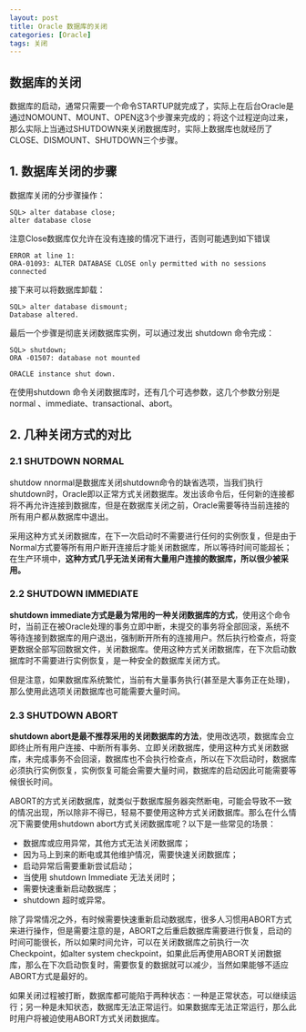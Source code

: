 ```yaml
---
layout: post
title: Oracle 数据库的关闭
categories: [Oracle]
tags: 关闭
---
```


## 数据库的关闭 

数据库的启动，通常只需要一个命令STARTUP就完成了，实际上在后台Oracle是通过NOMOUNT、MOUNT、OPEN这3个步骤来完成的；将这个过程逆向过来，那么实际上当通过SHUTDOWN来关闭数据库时，实际上数据库也就经历了CLOSE、DISMOUNT、SHUTDOWN三个步骤。

## 1. 数据库关闭的步骤

数据库关闭的分步骤操作： 

	SQL> alter database close;
	alter database close

注意Close数据库仅允许在没有连接的情况下进行，否则可能遇到如下错误

	ERROR at line 1:
	ORA-01093: ALTER DATABASE CLOSE only permitted with no sessions connected
	
接下来可以将数据库卸载：

	SQL> alter database dismount; 
	Database altered. 

最后一个步骤是彻底关闭数据库实例，可以通过发出 shutdown 命令完成： 

	SQL> shutdown; 
	ORA -01507: database not mounted 
	 
	ORACLE instance shut down. 
	
 
在使用shutdown 命令关闭数据库时，还有几个可选参数，这几个参数分别是 normal 、immediate、transactional、abort。 

## 2. 几种关闭方式的对比

### 2.1 SHUTDOWN NORMAL
shutdow nnormal是数据库关闭shutdown命令的缺省选项，当我们执行shutdown时，Oracle即以正常方式关闭数据库。发出该命令后，任何新的连接都将不再允许连接到数据库，但是在数据库关闭之前，Oracle需要等待当前连接的所有用户都从数据库中退出。

采用这种方式关闭数据库，在下一次启动时不需要进行任何的实例恢复，但是由于Normal方式要等所有用户断开连接后才能关闭数据库，所以等待时间可能超长；在生产环境中，**这种方式几乎无法关闭有大量用户连接的数据库，所以很少被采用。**

### 2.2 SHUTDOWN IMMEDIATE

**shutdown immediate方式是最为常用的一种关闭数据库的方式**，使用这个命令时，当前正在被Oracle处理的事务立即中断，未提交的事务将全部回滚，系统不等待连接到数据库的用户退出，强制断开所有的连接用户。然后执行检查点，将变更数据全部写回数据文件，关闭数据库。使用这种方式关闭数据库，在下次启动数据库时不需要进行实例恢复，是一种安全的数据库关闭方式。
 
但是注意，如果数据库系统繁忙，当前有大量事务执行(甚至是大事务正在处理)，那么使用此选项关闭数据库也可能需要大量时间。

### 2.3 SHUTDOWN ABORT

**shutdown abort是最不推荐采用的关闭数据库的方法**，使用改选项，数据库会立即终止所有用户连接、中断所有事务、立即关闭数据库，使用这种方式关闭数据库，未完成事务不会回滚，数据库也不会执行检查点，所以在下次启动时，数据库必须执行实例恢复，实例恢复可能会需要大量时间，数据库的启动因此可能需要等候很长时间。
 
ABORT的方式关闭数据库，就类似于数据库服务器突然断电，可能会导致不一致的情况出现，所以除非不得已，轻易不要使用这种方式关闭数据库。那么在什么情况下需要使用shutdown abort方式关闭数据库呢？以下是一些常见的场景：

- 数据库或应用异常，其他方式无法关闭数据库； 
- 因为马上到来的断电或其他维护情况，需要快速关闭数据库； 
- 启动异常后需要重新尝试启动； 
- 当使用 shutdown Immediate 无法关闭时； 
- 需要快速重新启动数据库； 
- shutdown 超时或异常。 

除了异常情况之外，有时候需要快速重新启动数据库，很多人习惯用ABORT方式来进行操作，但是需要注意的是，ABORT之后重启数据库需要进行恢复，启动的时间可能很长，所以如果时间允许，可以在关闭数据库之前执行一次Checkpoint，如alter system checkpoint，如果此后再使用ABORT关闭数据库，那么在下次启动恢复时，需要恢复的数据就可以减少，当然如果能够不适应ABORT方式是最好的。

如果关闭过程被打断，数据库都可能陷于两种状态：一种是正常状态，可以继续运行；另一种是未知状态，数据库无法正常运行。如果数据库无法正常运行，那么此时用户将被迫使用ABORT方式关闭数据库。